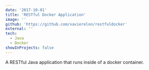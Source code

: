 ```yaml
---
date: '2017-10-01'
title: 'RESTful Docker Application'
image: ''
github: 'https://github.com/xavierelon/restfuldocker'
external: ''
tech:
  - Java
  - Docker
showInProjects: false
---
```


A RESTful Java application that runs inside of a docker container.
